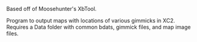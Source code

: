 Based off of Moosehunter's XbTool. 

Program to output maps with locations of various gimmicks in XC2. Requires a Data folder with common bdats, gimmick files, and map image files.

